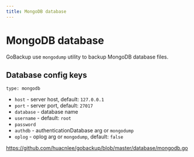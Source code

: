 ```yaml
---
title: MongoDB database
---
```


# MongoDB database

GoBackup use `mongodump` utility to backup MongoDB database files.

## Database config keys

`type: mongodb`

- `host` - server host, default: `127.0.0.1`
- `port` - server port, default: `27017`
- `database` - database name
- `username` - default: `root`
- `password`
- `authdb` - authenticationDatabase arg or `mongodump`
- `oplog` - oplog arg or `mongodump`, default: `false`


https://github.com/huacnlee/gobackup/blob/master/database/mongodb.go
